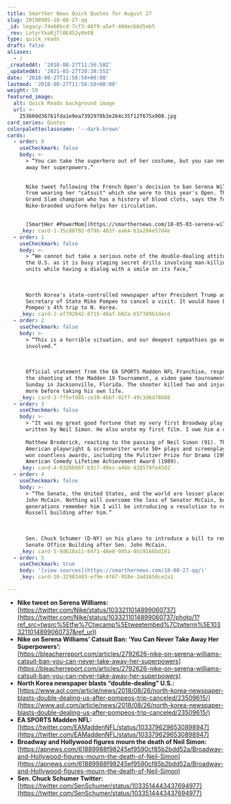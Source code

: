 ```yaml
---
title: Smarther News Quick Quotes for August 27
slug: 20190905-18-08-27-qq
_id: legacy-74e60bcd-7cf3-40f9-a5ef-40decb6d5eb5
_rev: LotyrYkaRjTl0E452yXmtB
type: quick_reads
draft: false
aliases:
  - /
_createdAt: '2018-08-27T11:56:58Z'
_updatedAt: '2021-03-27T20:38:55Z'
date: '2018-08-27T11:56:58+00:00'
lastmod: '2018-08-27T11:56:58+00:00'
weight: 50
featured_image:
  alt: Quick Reads background image
  url: >-
    253660d36761fda1e9ea7392970b3e264c35f12f675x900.jpg
card_series: Quotes
colorpaletteclassname: '--dark-brown'
cards:
  - order: 0
    useCheckmark: false
    body: >-
      > “You can take the superhero out of her costume, but you can never take
      away her superpowers.”  
        
        
      Nike tweet following the French Open's decision to ban Serena Williams
      from wearing her "catsuit" which she wore to this year's Open. The 23-time
      Grand Slam champion who has a history of blood clots, says the full body,
      Nike-branded uniform helps her circulation.


      [SmartHer #PowerMom](https://smarthernews.com/18-05-03-serena-williams/)
    _key: card-1-35c88f92-079b-403f-aa64-b3a204e57d4e
  - order: 1
    useCheckmark: false
    body: >-
      > “We cannot but take a serious note of the double-dealing attitudes of
      the U.S. as it is busy staging secret drills involving man-killing special
      units while having a dialog with a smile on its face,”  
        
        
        
      North Korea's state-controlled newspaper after President Trump asked
      Secretary of State Mike Pompeo to cancel a visit. It would have been Sec.
      Pompeo's 4th trip to N. Korea.
    _key: card-2-af792042-8715-48af-b02a-65738961decd
  - order: 2
    useCheckmark: false
    body: >-
      > “This is a horrible situation, and our deepest sympathies go out to all
      involved.”  
        
        
        
      Official statement from the EA SPORTS Madden NFL Franchise, responding to
      the shooting at the Madden 19 Tournament, a video game tournament held on
      Sunday in Jacksonville, Florida. The shooter killed two and injured many
      more before taking his own life.
    _key: card-3-ff5efd85-ce39-4bbf-92ff-49c3d6d78b86
  - order: 3
    useCheckmark: false
    body: >-
      > "It was my great good fortune that my very first Broadway play was
      written by Neil Simon. He also wrote my first film. I owe him a career.”  
        
      Matthew Broderick, reacting to the passing of Neil Simon (91). The
      American playwright & screenwriter wrote 50+ plays and screenplays, and
      won countless awards, including the Pulitzer Prize for Drama (1991) & the
      American Comedy Lifetime Achievement Award (1989).
    _key: card-4-0326666f-b3c7-49ec-a4bb-828579fe45d2
  - order: 4
    useCheckmark: false
    body: >-
      > “The Senate, the United States, and the world are lesser places without
      John McCain. Nothing will overcome the loss of Senator McCain, but so that
      generations remember him I will be introducing a resolution to rename the
      Russell building after him.”  
        
        
        
      Sen. Chuck Schumer (D-NY) on his plans to introduce a bill to rename the
      Senate Office Building after Sen. John McCain.
    _key: card-5-9d610a11-84f1-48e0-995a-8b19166bd191
  - order: 5
    useCheckmark: true
    body: '[view sources](https://smarthernews.com/18-08-27-qq/)'
    _key: card-10-32983403-ef9e-4f67-958e-3ad1650ce2a1

---
```

* **Nike tweet on Serena Williams:**  
[https://twitter.com/Nike/status/1033211014899060737](https://twitter.com/Nike/status/1033211014899060737/photo/1?ref_src=twsrc%5Etfw%7Ctwcamp%5Etweetembed%7Ctwterm%5E1033211014899060737&ref_url)
* **Nike on Serena Williams’ Catsuit Ban: ‘You Can Never Take Away Her Superpowers’:**  
[https://bleacherreport.com/articles/2792626-nike-on-serena-williams-catsuit-ban-you-can-never-take-away-her-superpowers](https://bleacherreport.com/articles/2792626-nike-on-serena-williams-catsuit-ban-you-can-never-take-away-her-superpowers)
* **North Korea newspaper blasts “double-dealing” U.S.:**  
[https://www.aol.com/article/news/2018/08/26/north-korea-newspaper-blasts-double-dealing-us-after-pompeos-trip-canceled/23509615/](https://www.aol.com/article/news/2018/08/26/north-korea-newspaper-blasts-double-dealing-us-after-pompeos-trip-canceled/23509615/)
* **EA SPORTS Madden NFL:**  
[https://twitter.com/EAMaddenNFL/status/1033796296530898947](https://twitter.com/EAMaddenNFL/status/1033796296530898947)
* **Broadway and Hollywood figures mourn the death of Neil Simon:** [https://apnews.com/61889988f98245ef9590cf85b2bdd52a/Broadway-and-Hollywood-figures-mourn-the-death-of-Neil-Simon](https://apnews.com/61889988f98245ef9590cf85b2bdd52a/Broadway-and-Hollywood-figures-mourn-the-death-of-Neil-Simon)
* **Sen. Chuck Schumer Twitter:** [https://twitter.com/SenSchumer/status/1033514443437694977](https://twitter.com/SenSchumer/status/1033514443437694977)